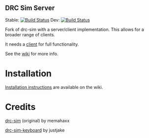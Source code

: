DRC Sim Server
---

Stable: [![Build Status](https://travis-ci.org/rolandoislas/drc-sim.svg?branch=master)](https://travis-ci.org/rolandoislas/drc-sim)
Dev: [![Build Status](https://travis-ci.org/rolandoislas/drc-sim.svg?branch=develop)](https://travis-ci.org/rolandoislas/drc-sim)

Fork of drc-sim with a server/client implementation. This allows for a broader range of clients.

It needs a [client] for full functionality.

See the [wiki] for more info.

# Installation

[Installation instructions] are available on the wiki.

# Credits

[drc-sim] \(original\) by memahaxx

[drc-sim-keyboard] by justjake



[drc-sim]: https://bitbucket.org/memahaxx/drc-sim
[drc-sim-keyboard]: https://github.com/justjake/drc-sim-keyboard
[Installation instructions]: https://github.com/rolandoislas/drc-sim/wiki/Install
[client]: https://github.com/rolandoislas/drc-sim-client/wiki/Home
[wiki]: https://github.com/rolandoislas/drc-sim/wiki/Home
